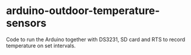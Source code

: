 # arduino-outdoor-temperature-sensors
Code to run the Arduino together with DS3231, SD card and RTS to record temperature on set intervals.
